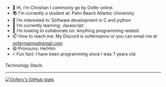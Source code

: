 - 👋 Hi, I’m Christian I commonly go by Oofer online.
- 📚 I'm currently a student at: Palm Beach Atlantic University.
- 👀 I’m interested in: Software development in C and python
- 🌱 I’m currently learning: Javascript
- 💞️ I’m looking to collaborate on: Anything programming related
- 📫 How to reach me: My Discord is oofermanno or you can email me at oofermanno@gmail.com
- 😄 Pronouns: He/Him
- ⚡ Fun fact: I have been programming since I was 7 years old.

<!---
Oofer51/Oofer51 is a ✨ special ✨ repository because its `README.md` (this file) appears on your GitHub profile.
You can click the Preview link to take a look at your changes.
--->
Technology Stack: 



---------------------------------------------



   [![Oofers's GitHub stats](https://github-readme-stats.vercel.app/api?username=Oofer51&theme=tokyonight)](https://github.com/anuraghazra/github-readme-stats)

<!--
--->
